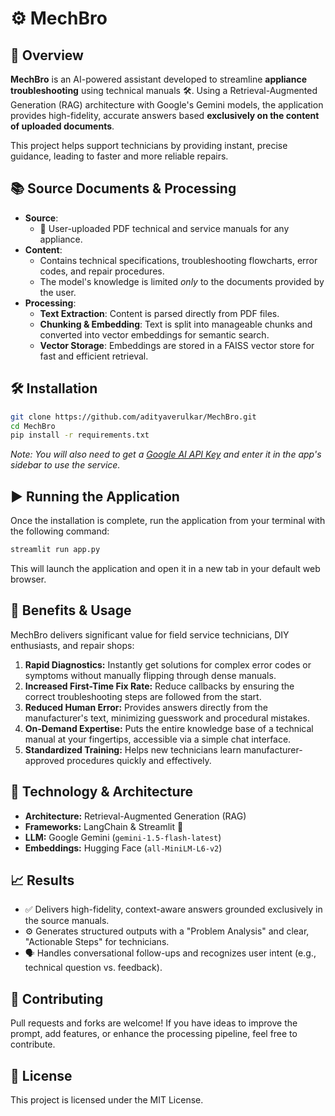 # ⚙️ **MechBro**

## 📌 **Overview**
**MechBro** is an AI-powered assistant developed to streamline **appliance troubleshooting** using technical manuals 🛠️. Using a Retrieval-Augmented Generation (RAG) architecture with Google's Gemini models, the application provides high-fidelity, accurate answers based **exclusively on the content of uploaded documents**.

This project helps support technicians by providing instant, precise guidance, leading to faster and more reliable repairs.

## 📚 **Source Documents & Processing**
- **Source**:  
  - 📄 User-uploaded PDF technical and service manuals for any appliance.
- **Content**:  
  - Contains technical specifications, troubleshooting flowcharts, error codes, and repair procedures.
  - The model's knowledge is limited *only* to the documents provided by the user.
- **Processing**:
  - **Text Extraction**: Content is parsed directly from PDF files.
  - **Chunking & Embedding**: Text is split into manageable chunks and converted into vector embeddings for semantic search.
  - **Vector Storage**: Embeddings are stored in a FAISS vector store for fast and efficient retrieval.

## 🛠️ **Installation**
```bash
git clone https://github.com/adityaverulkar/MechBro.git
cd MechBro
pip install -r requirements.txt
```
*Note: You will also need to get a [Google AI API Key](https://aistudio.google.com/app/apikey) and enter it in the app's sidebar to use the service.*

## ▶️ Running the Application
Once the installation is complete, run the application from your terminal with the following command:
```bash
streamlit run app.py
```
This will launch the application and open it in a new tab in your default web browser.

## 🚀 **Benefits & Usage**
MechBro delivers significant value for field service technicians, DIY enthusiasts, and repair shops:

1.  **Rapid Diagnostics:** Instantly get solutions for complex error codes or symptoms without manually flipping through dense manuals.
2.  **Increased First-Time Fix Rate:** Reduce callbacks by ensuring the correct troubleshooting steps are followed from the start.
3.  **Reduced Human Error:** Provides answers directly from the manufacturer's text, minimizing guesswork and procedural mistakes.
4.  **On-Demand Expertise:** Puts the entire knowledge base of a technical manual at your fingertips, accessible via a simple chat interface.
5.  **Standardized Training:** Helps new technicians learn manufacturer-approved procedures quickly and effectively.


## **🔬 Technology & Architecture**

 - **Architecture:** Retrieval-Augmented Generation (RAG)
 - **Frameworks:** LangChain & Streamlit 🔧
 - **LLM:** Google Gemini (`gemini-1.5-flash-latest`)
 - **Embeddings:** Hugging Face (`all-MiniLM-L6-v2`)

## **📈 Results**

 - ✅ Delivers high-fidelity, context-aware answers grounded exclusively in the source manuals.
 - ⚙️ Generates structured outputs with a "Problem Analysis" and clear, "Actionable Steps" for technicians.
 - 🗣️ Handles conversational follow-ups and recognizes user intent (e.g., technical question vs. feedback).

## **🤝 Contributing**
Pull requests and forks are welcome! If you have ideas to improve the prompt, add features, or enhance the processing pipeline, feel free to contribute.
## **📜 License**
This project is licensed under the MIT License.
